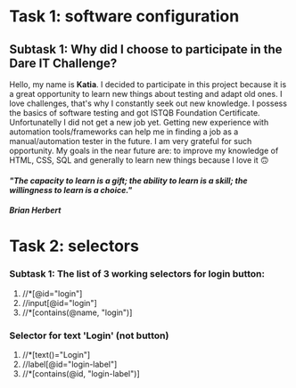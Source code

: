 # Task 1: software configuration #
## Subtask 1: Why did I choose to participate in the Dare IT Challenge? ##

Hello, my name is **Katia**. 
I decided to participate in this project because it is a great opportunity to learn new things about testing and adapt old ones.
I love challenges, that's why I constantly seek out new knowledge. I possess the basics of software testing and got ISTQB Foundation Certificate. 
Unfortunatelly I did not get a new job yet. Getting new experience with automation tools/frameworks can help me in finding a job as a manual/automation tester in the future. I am very grateful for such opportunity.
My goals in the near future are: to improve my knowledge of HTML, CSS, SQL and generally to learn new things because I love it 🙃


#### *"The capacity to learn is a gift; the ability to learn is a skill; the willingness to learn is a choice."* ####
#### *Brian Herbert* ####


# Task 2: selectors #

### Subtask 1: The list of 3 working selectors for login button: ###

<ol> 
<li> //*[@id="login"] </li> 
<li> //input[@id="login"] </li> 
<li> //*[contains(@name, "login")] </li> 
</ol>

### Selector for text 'Login' (not button) ###
<ol> 
<li> //*[text()="Login"] </li> 
<li> //label[@id="login-label"] </li> 
<li> //*[contains(@id, "login-label")] </li> 

</ol>
